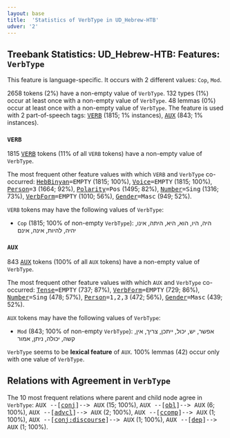 ```yaml
---
layout: base
title:  'Statistics of VerbType in UD_Hebrew-HTB'
udver: '2'
---
```


## Treebank Statistics: UD_Hebrew-HTB: Features: `VerbType`

This feature is language-specific.
It occurs with 2 different values: `Cop`, `Mod`.

2658 tokens (2%) have a non-empty value of `VerbType`.
132 types (1%) occur at least once with a non-empty value of `VerbType`.
48 lemmas (0%) occur at least once with a non-empty value of `VerbType`.
The feature is used with 2 part-of-speech tags: <tt><a href="he_htb-pos-VERB.html">VERB</a></tt> (1815; 1% instances), <tt><a href="he_htb-pos-AUX.html">AUX</a></tt> (843; 1% instances).

### `VERB`

1815 <tt><a href="he_htb-pos-VERB.html">VERB</a></tt> tokens (11% of all `VERB` tokens) have a non-empty value of `VerbType`.

The most frequent other feature values with which `VERB` and `VerbType` co-occurred: <tt><a href="he_htb-feat-HebBinyan.html">HebBinyan</a></tt><tt>=EMPTY</tt> (1815; 100%), <tt><a href="he_htb-feat-Voice.html">Voice</a></tt><tt>=EMPTY</tt> (1815; 100%), <tt><a href="he_htb-feat-Person.html">Person</a></tt><tt>=3</tt> (1664; 92%), <tt><a href="he_htb-feat-Polarity.html">Polarity</a></tt><tt>=Pos</tt> (1495; 82%), <tt><a href="he_htb-feat-Number.html">Number</a></tt><tt>=Sing</tt> (1316; 73%), <tt><a href="he_htb-feat-VerbForm.html">VerbForm</a></tt><tt>=EMPTY</tt> (1010; 56%), <tt><a href="he_htb-feat-Gender.html">Gender</a></tt><tt>=Masc</tt> (949; 52%).

`VERB` tokens may have the following values of `VerbType`:

* `Cop` (1815; 100% of non-empty `VerbType`): היה, היו, הוא, היא, היתה, אינו, יהיה, להיות, אינה, אינם

### `AUX`

843 <tt><a href="he_htb-pos-AUX.html">AUX</a></tt> tokens (100% of all `AUX` tokens) have a non-empty value of `VerbType`.

The most frequent other feature values with which `AUX` and `VerbType` co-occurred: <tt><a href="he_htb-feat-Tense.html">Tense</a></tt><tt>=EMPTY</tt> (737; 87%), <tt><a href="he_htb-feat-VerbForm.html">VerbForm</a></tt><tt>=EMPTY</tt> (729; 86%), <tt><a href="he_htb-feat-Number.html">Number</a></tt><tt>=Sing</tt> (478; 57%), <tt><a href="he_htb-feat-Person.html">Person</a></tt><tt>=1,2,3</tt> (472; 56%), <tt><a href="he_htb-feat-Gender.html">Gender</a></tt><tt>=Masc</tt> (439; 52%).

`AUX` tokens may have the following values of `VerbType`:

* `Mod` (843; 100% of non-empty `VerbType`): אפשר, יש, יכול, ייתכן, צריך, אין, קשה, יכולה, ניתן, אמור

`VerbType` seems to be **lexical feature** of `AUX`. 100% lemmas (42) occur only with one value of `VerbType`.

## Relations with Agreement in `VerbType`

The 10 most frequent relations where parent and child node agree in `VerbType`:
<tt>AUX --[<tt><a href="he_htb-dep-conj.html">conj</a></tt>]--> AUX</tt> (15; 100%),
<tt>AUX --[<tt><a href="he_htb-dep-obl.html">obl</a></tt>]--> AUX</tt> (6; 100%),
<tt>AUX --[<tt><a href="he_htb-dep-advcl.html">advcl</a></tt>]--> AUX</tt> (2; 100%),
<tt>AUX --[<tt><a href="he_htb-dep-ccomp.html">ccomp</a></tt>]--> AUX</tt> (1; 100%),
<tt>AUX --[<tt><a href="he_htb-dep-conj-discourse.html">conj:discourse</a></tt>]--> AUX</tt> (1; 100%),
<tt>AUX --[<tt><a href="he_htb-dep-dep.html">dep</a></tt>]--> AUX</tt> (1; 100%).

